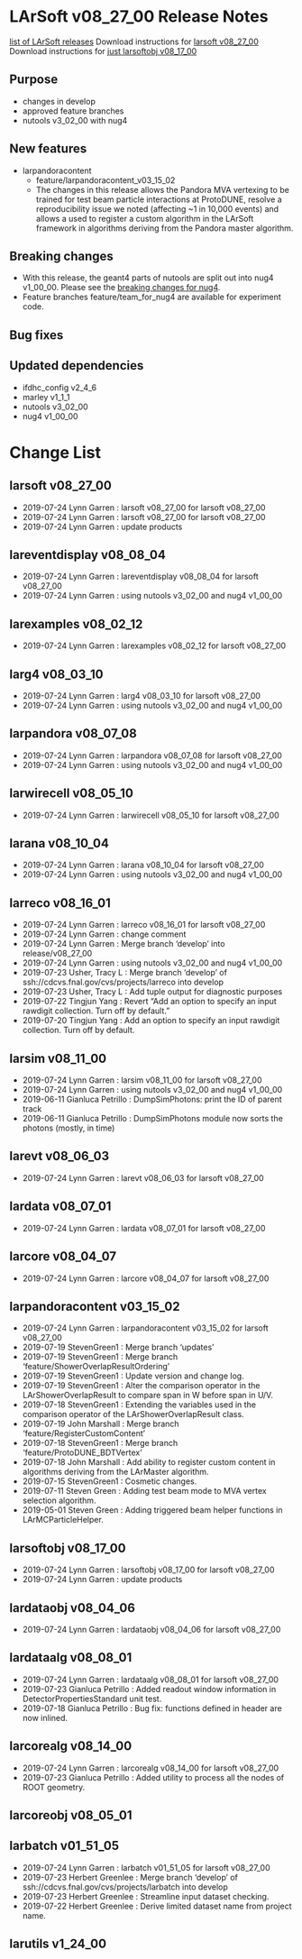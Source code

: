 LArSoft v08_27_00 Release Notes
======================================================================

[list of LArSoft releases](LArSoft_release_list)
Download instructions for [larsoft v08_27_00](http://scisoft.fnal.gov/scisoft/bundles/larsoft/v08_27_00/larsoft-v08_27_00.html)
Download instructions for [just larsoftobj v08_17_00](http://scisoft.fnal.gov/scisoft/bundles/larsoftobj/v08_17_00/larsoftobj-v08_17_00.html)

Purpose
--------------------

-   changes in develop
-   approved feature branches
-   nutools v3_02_00 with nug4

New features
------------------------------

-   larpandoracontent
    -   feature/larpandoracontent_v03_15_02
    -   The changes in this release allows the Pandora MVA vertexing to be trained for test beam particle interactions at ProtoDUNE, resolve a reproducibility issue we noted (affecting \~1 in 10,000 events) and allows a used to register a custom algorithm in the LArSoft framework in algorithms deriving from the Pandora master algorithm.

Breaking changes
--------------------------------------

-   With this release, the geant4 parts of nutools are split out into nug4
    v1_00_00. Please see the [breaking changes for nug4](Breaking_Changes#nutools-v3_02_00).
-   Feature branches feature/team_for_nug4 are available for experiment code.

Bug fixes
------------------------

Updated dependencies
----------------------------------------------

-   ifdhc_config v2_4_6
-   marley v1_1_1
-   nutools v3_02_00
-   nug4 v1_00_00

Change List
============================

larsoft v08_27_00
------------------------------------------

-   2019-07-24 Lynn Garren : larsoft v08_27_00 for larsoft v08_27_00
-   2019-07-24 Lynn Garren : larsoft v08_27_00 for larsoft v08_27_00
-   2019-07-24 Lynn Garren : update products

lareventdisplay v08_08_04
----------------------------------------------------------

-   2019-07-24 Lynn Garren : lareventdisplay v08_08_04 for larsoft v08_27_00
-   2019-07-24 Lynn Garren : using nutools v3_02_00 and nug4 v1_00_00

larexamples v08_02_12
--------------------------------------------------

-   2019-07-24 Lynn Garren : larexamples v08_02_12 for larsoft v08_27_00

larg4 v08_03_10
--------------------------------------

-   2019-07-24 Lynn Garren : larg4 v08_03_10 for larsoft v08_27_00
-   2019-07-24 Lynn Garren : using nutools v3_02_00 and nug4 v1_00_00

larpandora v08_07_08
------------------------------------------------

-   2019-07-24 Lynn Garren : larpandora v08_07_08 for larsoft v08_27_00
-   2019-07-24 Lynn Garren : using nutools v3_02_00 and nug4 v1_00_00

larwirecell v08_05_10
--------------------------------------------------

-   2019-07-24 Lynn Garren : larwirecell v08_05_10 for larsoft v08_27_00

larana v08_10_04
----------------------------------------

-   2019-07-24 Lynn Garren : larana v08_10_04 for larsoft v08_27_00
-   2019-07-24 Lynn Garren : using nutools v3_02_00 and nug4 v1_00_00

larreco v08_16_01
------------------------------------------

-   2019-07-24 Lynn Garren : larreco v08_16_01 for larsoft v08_27_00
-   2019-07-24 Lynn Garren : change comment
-   2019-07-24 Lynn Garren : Merge branch ‘develop’ into release/v08_27_00
-   2019-07-24 Lynn Garren : using nutools v3_02_00 and nug4 v1_00_00
-   2019-07-23 Usher, Tracy L : Merge branch ‘develop’ of ssh://cdcvs.fnal.gov/cvs/projects/larreco into develop
-   2019-07-23 Usher, Tracy L : Add tuple output for diagnostic purposes
-   2019-07-22 Tingjun Yang : Revert “Add an option to specify an input rawdigit collection. Turn off by default.”
-   2019-07-20 Tingjun Yang : Add an option to specify an input rawdigit collection. Turn off by default.

larsim v08_11_00
----------------------------------------

-   2019-07-24 Lynn Garren : larsim v08_11_00 for larsoft v08_27_00
-   2019-07-24 Lynn Garren : using nutools v3_02_00 and nug4 v1_00_00
-   2019-06-11 Gianluca Petrillo : DumpSimPhotons: print the ID of parent track
-   2019-06-11 Gianluca Petrillo : DumpSimPhotons module now sorts the photons (mostly, in time)

larevt v08_06_03
----------------------------------------

-   2019-07-24 Lynn Garren : larevt v08_06_03 for larsoft v08_27_00

lardata v08_07_01
------------------------------------------

-   2019-07-24 Lynn Garren : lardata v08_07_01 for larsoft v08_27_00

larcore v08_04_07
------------------------------------------

-   2019-07-24 Lynn Garren : larcore v08_04_07 for larsoft v08_27_00

larpandoracontent v03_15_02
--------------------------------------------------------------

-   2019-07-24 Lynn Garren : larpandoracontent v03_15_02 for larsoft v08_27_00
-   2019-07-19 StevenGreen1 : Merge branch ‘updates’
-   2019-07-19 StevenGreen1 : Merge branch ‘feature/ShowerOverlapResultOrdering’
-   2019-07-19 StevenGreen1 : Update version and change log.
-   2019-07-19 StevenGreen1 : Alter the comparison operator in the LArShowerOverlapResult to compare span in W before span in U/V.
-   2019-07-18 StevenGreen1 : Extending the variables used in the comparison operator of the LArShowerOverlapResult class.
-   2019-07-19 John Marshall : Merge branch ‘feature/RegisterCustomContent’
-   2019-07-18 StevenGreen1 : Merge branch ‘feature/ProtoDUNE_BDTVertex’
-   2019-07-18 John Marshall : Add ability to register custom content in algorithms deriving from the LArMaster algorithm.
-   2019-07-15 StevenGreen1 : Cosmetic changes.
-   2019-07-11 Steven Green : Adding test beam mode to MVA vertex selection algorithm.
-   2019-05-01 Steven Green : Adding triggered beam helper functions in LArMCParticleHelper.

larsoftobj v08_17_00
------------------------------------------------

-   2019-07-24 Lynn Garren : larsoftobj v08_17_00 for larsoft v08_27_00
-   2019-07-24 Lynn Garren : update products

lardataobj v08_04_06
------------------------------------------------

-   2019-07-24 Lynn Garren : lardataobj v08_04_06 for larsoft v08_27_00

lardataalg v08_08_01
------------------------------------------------

-   2019-07-24 Lynn Garren : lardataalg v08_08_01 for larsoft v08_27_00
-   2019-07-23 Gianluca Petrillo : Added readout window information in DetectorPropertiesStandard unit test.
-   2019-07-18 Gianluca Petrillo : Bug fix: functions defined in header are now inlined.

larcorealg v08_14_00
------------------------------------------------

-   2019-07-24 Lynn Garren : larcorealg v08_14_00 for larsoft v08_27_00
-   2019-07-23 Gianluca Petrillo : Added utility to process all the nodes of ROOT geometry.

larcoreobj v08_05_01
------------------------------------------------

larbatch v01_51_05
--------------------------------------------

-   2019-07-24 Lynn Garren : larbatch v01_51_05 for larsoft v08_27_00
-   2019-07-23 Herbert Greenlee : Merge branch ‘develop’ of ssh://cdcvs.fnal.gov/cvs/projects/larbatch into develop
-   2019-07-23 Herbert Greenlee : Streamline input dataset checking.
-   2019-07-22 Herbert Greenlee : Derive limited dataset name from project name.

larutils v1_24_00
------------------------------------------
